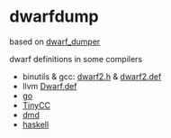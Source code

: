 # dwarfdump
based on [dwarf_dumper](https://github.com/DimitriFourny/dwarf_dumper)

dwarf definitions in some compilers
 * binutils & gcc: [dwarf2.h](https://github.com/bminor/binutils-gdb/blob/master/include/dwarf2.h) & [dwarf2.def](https://github.com/bminor/binutils-gdb/blob/master/include/dwarf2.def)
 * llvm [Dwarf.def](https://github.com/llvm/llvm-project/blob/main/llvm/include/llvm/BinaryFormat/Dwarf.def)
 * [go](https://github.com/golang/go/blob/master/src/debug/dwarf/const.go)
 * [TinyCC](https://github.com/TinyCC/tinycc/blob/mob/dwarf.h)
 * [dmd](https://github.com/dlang/dmd/blob/master/compiler/src/dmd/backend/dwarf2.d)
 * [haskell](https://hackage.haskell.org/package/dwarf-el-0.3/docs/src/)
